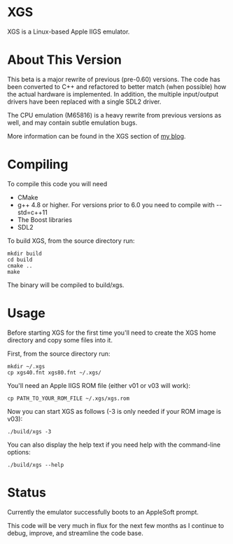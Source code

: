 XGS
===

XGS is a Linux-based Apple IIGS emulator.

# About This Version

This beta is a major rewrite of previous (pre-0.60) versions. The code has
been converted to C++ and refactored to better match (when possible) how the
actual hardware is implemented. In addition, the multiple input/output drivers
have been replaced with a single SDL2 driver.

The CPU emulation (M65816) is a heavy rewrite from previous versions as well,
and may contain subtle emulation bugs.

More information can be found in the XGS section of [my blog](https://www.thompson.us.org/joshua/xgs/).

# Compiling

To compile this code you will need

- CMake
- g++ 4.8 or higher. For versions prior to 6.0 you need to compile with --std=c++11
- The Boost libraries
- SDL2

To build XGS, from the source directory run:

```
mkdir build
cd build
cmake ..
make 
```

The binary will be compiled to build/xgs.

# Usage

Before starting XGS for the first time you'll need to create the XGS home directory
and copy some files into it.

First, from the source directory run:

```
mkdir ~/.xgs
cp xgs40.fnt xgs80.fnt ~/.xgs/
```

You'll need an Apple IIGS ROM file (either v01 or v03 will work):

```
cp PATH_TO_YOUR_ROM_FILE ~/.xgs/xgs.rom
```

Now you can start XGS as follows (-3 is only needed if your ROM image is v03):

```
./build/xgs -3
```

You can also display the help text if you need help with the command-line options:

```
./build/xgs --help
```

# Status

Currently the emulator successfully boots to an AppleSoft prompt.

This code will be very much in flux for the next few months as I continue to
debug, improve, and streamline the code base.
